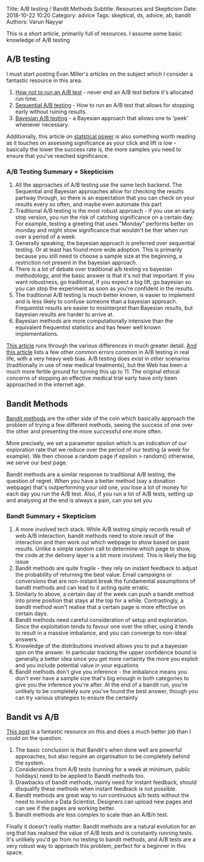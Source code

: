 Title: A/B testing / Bandit Methods
Subtitle: Resources and Skepticism
Date: 2018-10-22 10:20
Category: advice
Tags: skeptical, ds, advice, ab, bandit
Authors: Varun Nayyar

This is a short article, primarily full of resources. I assume some basic knowledge of A/B testing

## A/B testing

I must start posting Evan Miller's articles on the subject which I consider a fantastic resource in this area. 

1. [How not to run an A/B test](https://www.evanmiller.org/how-not-to-run-an-ab-test.html) - never end an A/B test before it's allocated run time.
2. [Sequential A/B testing](https://www.evanmiller.org/sequential-ab-testing.html) - How to run an A/B test that allows for stopping early without ruining results. 
3. [Bayesian A/B testing](https://www.evanmiller.org/bayesian-ab-testing.html) - a Bayesian approach that allows one to 'peek' whenever necessary.

Additionally, this article on [statstical power](https://www.evanmiller.org/the-low-base-rate-problem.html) is also something worth reading as it touches on assessing significance as your click and lift is low - basically the lower the success rate is, the more samples you need to ensure that you've reached significance.

### A/B Testing Summary + Skepticism

1. All the approaches of A/B testing use the same tech backend. The Sequential and Bayesian approaches allow for checking the results partway through, so there is an expectation that you can check on your results every so often, and maybe even automate this part
2. Traditional A/B testing is the most robust approach - if you use an early stop version, you run the risk of catching significance on a certain day. For example, testing a greeting that uses "Monday" performs better on monday and might show significance that wouldn't be ther when run over a period of a week.
3. Generally speaking, the bayesian approach is preferred over sequential testing. Or at least has found more wide adoption. This is primarily because you still need to choose a sample size at the beginning, a restriction not present in the bayesian approach.
4. There is a lot of debate over traditional a/b testing vs bayesian methodology, and the basic answer is that it's not that important. If you want robustness, go traditional, if you expect a big lift, go bayesian so you can stop the experiment as soon as you're confident in the results.
5. The traditional A/B testing is much better known, is easier to implement and is less likely to confuse someone than a bayesian approach. Frequentist results are easier to misinterpret than Bayesian results, but bayesian results are harder to arrive at.
6. Bayesian methods are more computationally intensive than the equivalent frequentist statistics and has fewer well known implementations. 

[This article](https://conversionxl.com/blog/bayesian-frequentist-ab-testing/) runs through the various differences in much greater detail.
[And this article](https://conversionxl.com/blog/12-ab-split-testing-mistakes-i-see-businesses-make-all-the-time/) lists a few other common errors common in A/B testing in real life, with a very heavy web bias. 
A/B testing does exist in other scenarios (traditionally in use of new medical treatments), but the Web has been a much more fertile ground for turning this up to 11. The original ethical concerns of stopping an effective medical trial early have only been approached in the internet age.

## Bandit Methods

[Bandit methods](https://lilianweng.github.io/lil-log/2018/01/23/the-multi-armed-bandit-problem-and-its-solutions.html) are the other side of the coin which basically approach the problem of trying a few different methods, seeing the success of one over the other and presenting the more successful one more often. 

More precisely, we set a parameter epsilon which is an indication of our exploration rate that we reduce over the period of our testing (a week for example). We then choose a random page if epsilon > random() otherwise, we serve our best page. 

Bandit methods are a similar response to traditional A/B testing, the question of regret. When you have a better method (say a donation webpage) that's outperforming your old one, you lose a lot of money for each day you run the A/B test. Also, if you run a lot of A/B tests, setting up and analysing at the end is always a pain, can you set you

### Bandt Summary + Skepticism

1. A more involved tech stack. While A/B testing simply records result of web A/B interaction, bandit methods need to store result of the interaction and then work out which webpage to show based on past results. Unlike a simple random call to determine which page to show, the code at the delivery layer is a bit more involved. This is likely the big issue
2. Bandit methods are quite fragile - they rely on instant feedback to adjust the probability of returning the best value. Email campaigns or conversions that are non-instant break the fundamental assumptions of bandit methods and can lead to it acting quite erratic.
3. Similarly to above, a certain day of the week can push a bandit method into prime position that stays at the top for a while. Contrastingly, a bandit method won't realise that a certain page is more effective on certain days. 
4. Bandit methods need careful consideration of setup and exploration. Since the exploitation tends to favour one over the other, using it tends to result in a massive imbalance, and you can converge to non-ideal answers.
5. Knowledge of the distributions involved allows you to put a bayesian spin on the answer. In particular tracking the upper confidence bound is generally a better idea since you get more certainty the more you exploit and you include potential value in your equations
6. Bandit methods don't give you inference - the imbalance means you don't ever have a sample size that's big enough in both categories to give you the inference you're after. At the end of a bandit run, you're unlikely to be completely sure you've found the best answer, though you can try various strategies to ensure the certainty

## Bandit vs A/B

[This post](https://conversionxl.com/blog/bandit-tests/) is a fantastic resource on this and does a much better job than I could on the question.

1. The basic conclusion is that Bandit's when done well are powerful approaches, but also require an organisation to be completely behind the system. 
2. Considerations from A/B tests (running for a week at minimum, public holidays) need to be applied to Bandit methods too.
3. Drawbacks of bandit methods, mainly need for instant feedback, should disqualify these methods when instant feedback is not possible.
3. Bandit methods are great way to run continuous a/b tests without the need to involve a Data Scientist. Designers can upload new pages and can see if the pages are working better.
4. Bandit methods are less complex to scale than an A/B/n test.

Finally it doesn't really matter. Bandit methods are a natural evolution for an org that has realised the value of A/B tests and is constantly running tests. It's unlikely you'd go from no testing to bandit methods, and A/B tests are a very robust way to approach this problem, perfect for a beginner in this space.